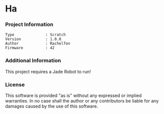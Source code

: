 Ha
================



### Project Information
```
Type              : Scratch
Version           : 1.0.0
Author            : Rachelfon
Firmware          : 42
```

### Additional Information
This project requires a Jade Robot to run!

### License
This software is provided "as is" without any expressed or implied warranties.  In no case shall the author or any contributors be liable for any damages caused by the use of this software.

